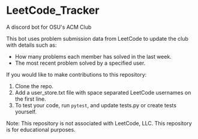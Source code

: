 # LeetCode_Tracker
A discord bot for OSU's ACM Club

This bot uses problem submission data from LeetCode to update the club with details such as:
- How many problems each member has solved in the last week.
- The most recent problem solved by a specified user.

If you would like to make contributions to this repository:
1. Clone the repo.
2. Add a user_store.txt file with space separated LeetCode usernames on the first line.
3. To test your code, run `pytest`, and update tests.py or create tests yourself.

Note: This repository is not associated with LeetCode, LLC. This repository is for educational purposes.
